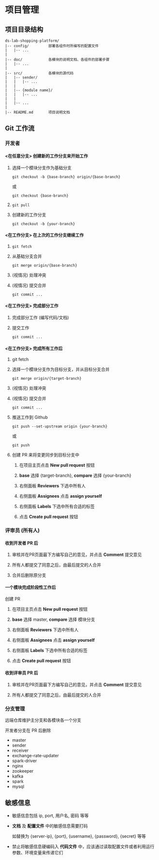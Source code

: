 # 项目管理

## 项目目录结构

```
ds-lab-shopping-platform/
|-- config/         部署各组件时所编写的配置文件
|   |-- ...
|
|-- doc/            各模块的说明文档、各组件的部署步骤
|   |-- ...
|
|-- src/            各模块的源代码
|   |-- sender/
|   |   |-- ...
|   |
|   |-- {module name}/
|   |   |-- ...
|   |
|   |-- ...
|
|-- README.md       项目说明文档
```

## Git 工作流

### 开发者

#### <在任意分支> 创建新的工作分支来开始工作

   1. 选择一个模块分支作为基础分支

      `git checkout -b {base-branch} origin/{base-branch}`

      或

      `git checkout {base-branch}`

   2. `git pull`

   3. 创建新的工作分支

      `git checkout -b {your-branch}`

#### <在工作分支> 在上次的工作分支继续工作

   1. `git fetch`

   2. 从基础分支合并

      `git merge origin/{base-branch}`

   3. (视情况) 处理冲突

   4. (视情况) 提交合并

      `git commit ...`

#### <在工作分支> 完成部分工作

   1. 完成部分工作 (编写代码/文档)

   2. 提交工作

      `git commit ...`

#### <在工作分支> 完成所有工作后

   1. git fetch

   2. 选择一个模块分支作为目标分支，并从目标分支合并

      `git merge origin/{target-branch}`

   3. (视情况) 处理冲突

   4. (视情况) 提交合并

      `git commit ...`

   5. 推送工作到 Github

      `git push --set-upstream origin {your-branch}`

      或

      `git push`

   6. 创建 PR 来将变更同步到目标分支中

      1. 在项目主页点击 **New pull request** 按钮

      2. **base** 选择 {target-branch}, **compare** 选择 {your-branch}

      3. 右侧面板 **Reviewers** 下选中所有人

      4. 右侧面板 **Assignees** 点击 **assign yourself**

      5. 右侧面板 **Labels** 下选中所有合适的标签

      6. 点击 **Create pull request** 按钮

### 评审员 (所有人)

#### 收到开发者 PR 后

1. 审核并在PR页面最下方编写自己的意见，并点击 **Comment** 提交意见

2. 所有人都提交了同意之后，由最后提交的人合并

3. 合并后删除原分支

#### 一个模块完成阶段性工作后

创建 PR

1. 在项目主页点击 **New pull request** 按钮

2. **base** 选择 master, **compare** 选择 模块分支

3. 右侧面板 **Reviewers** 下选中所有人

4. 右侧面板 **Assignees** 点击 **assign yourself**

5. 右侧面板 **Labels** 下选中所有合适的标签

6. 点击 **Create pull request** 按钮

#### 收到评审员 PR 后

1. 审核并在PR页面最下方编写自己的意见，并点击 **Comment** 提交意见

2. 所有人都提交了同意之后，由最后提交的人合并

### 分支管理

远端仓库维护主分支和各模块各一个分支

开发者分支在 PR 后删除

- master
- sender
- receiver
- exchange-rate-updater
- spark-driver
- nginx
- zookeeper
- kafka
- spark
- mysql

## 敏感信息

- 敏感信息包括 ip, port, 用户名, 密码 等等

- **文档** 及 **配置文件** 中的敏感信息需要打码

   如替换为 {server-ip}, {port}, {username}, {password}, {secret} 等等

- 禁止将敏感信息硬编码入 **代码文件** 中，应该通过读取配置文件或者利用运行参数、环境变量来传递它们
